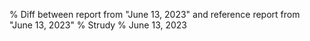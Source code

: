 % Diff between report from "June 13, 2023" and reference report from "June 13, 2023"
% Strudy
% June 13, 2023


